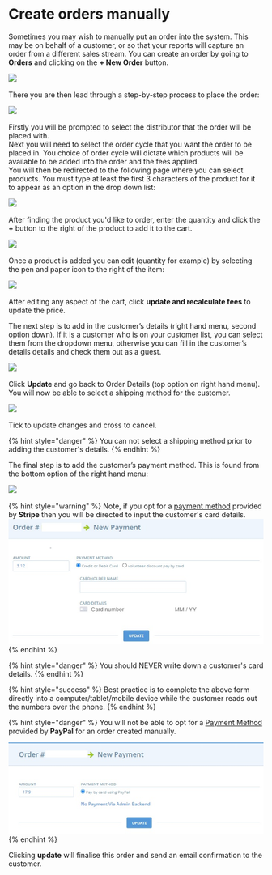 # Create orders manually

Sometimes you may wish to manually put an order into the system. This may be on behalf of a customer, or so that your reports will capture an order from a different sales stream. You can create an order by going to **Orders** and clicking on the **+ New Order** button.

![](../../.gitbook/assets/manorder1.jpg)

There you are then lead through a step-by-step process to place the order:

![](../../.gitbook/assets/manorder2.jpg)

Firstly you will be prompted to select the distributor that the order will be placed with.   
Next you will need to select the order cycle that you want the order to be placed in. You choice of order cycle will dictate which products will be available to be added into the order and the fees applied.  
You will then be redirected to the following page where you can select products. You must type at least the first 3 characters of the product for it to appear as an option in the drop down list:

![](../../.gitbook/assets/manorder3.jpg)

After finding the product you'd like to order, enter the quantity and click the **+** button to the right of the product to add it to the cart.

![](../../.gitbook/assets/manorder4.jpg)

Once a product is added you can edit \(quantity for example\) by selecting the pen and paper icon to the right of the item:

![](../../.gitbook/assets/manorder5.jpg)

After editing any aspect of the cart, click **update and recalculate fees** to update the price.

The next step is to add in the customer’s details \(right hand menu, second option down\). If it is a customer who is on your customer list, you can select them from the dropdown menu, otherwise you can fill in the customer’s details details and check them out as a guest.

![](../../.gitbook/assets/manorder6.jpg)

Click **Update** and go back to Order Details \(top option on right hand menu\).  You will now be able to select a shipping method for the customer.

![](../../.gitbook/assets/manorder7.jpg)

Tick to update changes and cross to cancel.

{% hint style="danger" %}
You can not select a shipping method prior to adding the customer's details.
{% endhint %}

The final step is to add the customer’s payment method.  This is found from the bottom option of the right hand menu:

![](../../.gitbook/assets/manorder8.jpg)

{% hint style="warning" %}
Note, if you opt for a [payment method](../shopfront/payment-methods.md) provided by **Stripe** then you will be directed to input the customer's card details.  
 ![](../../.gitbook/assets/stripeextra.jpg)  
{% endhint %}

{% hint style="danger" %}
You should NEVER write down a customer's card details.
{% endhint %}

{% hint style="success" %}
Best practice is to complete the above form directly into a computer/tablet/mobile device while the customer reads out the numbers over the phone.
{% endhint %}

{% hint style="danger" %}
You will not be able to opt for a [Payment Method](../shopfront/payment-methods.md) provided by **PayPal** for an order created manually.

![](../../.gitbook/assets/paypalnewpayment.jpg) 
{% endhint %}

Clicking **update** will finalise this order and send an email confirmation to the customer.

